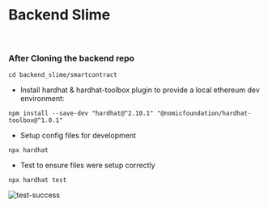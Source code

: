 # Backend Slime
<br />

### After Cloning the backend repo

``` 
cd backend_slime/smartcontract 
```

* Install hardhat & hardhat-toolbox plugin to provide a local ethereum dev environment:
``` 
npm install --save-dev "hardhat@^2.10.1" "@nomicfoundation/hardhat-toolbox@^1.0.1" 
```
<!-- <br/> -->
  
* Setup config files for development
```
npx hardhat
```

* Test to ensure files were setup correctly
```
npx hardhat test
```

![test-success](/backend_slime/smart_contract/img/test-success.png)